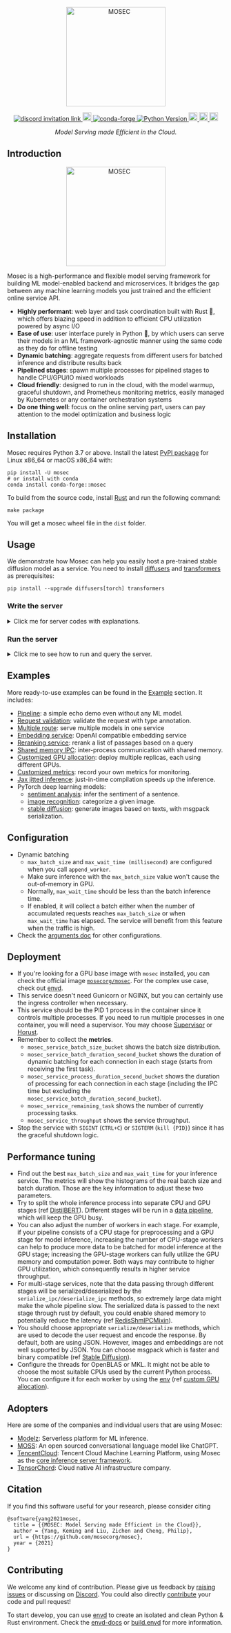 <p align="center">
  <img src="https://user-images.githubusercontent.com/38581401/240117836-f06199ba-c80d-413a-9cb4-5adc76316bda.png" height="230" alt="MOSEC" />
</p>

<p align="center">
  <a href="https://discord.gg/Jq5vxuH69W">
    <img alt="discord invitation link" src="https://dcbadge.vercel.app/api/server/Jq5vxuH69W?style=flat">
  </a>
  <a href="https://pypi.org/project/mosec/">
    <img src="https://badge.fury.io/py/mosec.svg" alt="PyPI version" height="20">
  </a>
  <a href="https://anaconda.org/conda-forge/mosec">
    <img src="https://anaconda.org/conda-forge/mosec/badges/version.svg" alt="conda-forge">
  </a>
  <a href="https://pypi.org/project/mosec">
    <img src="https://img.shields.io/pypi/pyversions/mosec" alt="Python Version" />
  </a>
  <a href="https://pepy.tech/project/mosec">
    <img src="https://static.pepy.tech/badge/mosec/month" alt="PyPi monthly Downloads" height="20">
  </a>
  <a href="https://tldrlegal.com/license/apache-license-2.0-(apache-2.0)">
    <img src="https://img.shields.io/github/license/mosecorg/mosec" alt="License" height="20">
  </a>
  <a href="https://github.com/mosecorg/mosec/actions/workflows/check.yml?query=workflow%3A%22lint+and+test%22+branch%3Amain">
    <img src="https://github.com/mosecorg/mosec/actions/workflows/check.yml/badge.svg?branch=main" alt="Check status" height="20">
  </a>
</p>

<p align="center">
  <i>Model Serving made Efficient in the Cloud.</i>
</p>

## Introduction

<p align="center">
  <img src="https://user-images.githubusercontent.com/38581401/234162688-efd74e46-4063-4624-ac32-b197e4d8e56b.png" height="230" alt="MOSEC" />
</p>

Mosec is a high-performance and flexible model serving framework for building ML model-enabled backend and microservices. It bridges the gap between any machine learning models you just trained and the efficient online service API.

- **Highly performant**: web layer and task coordination built with Rust 🦀, which offers blazing speed in addition to efficient CPU utilization powered by async I/O
- **Ease of use**: user interface purely in Python 🐍, by which users can serve their models in an ML framework-agnostic manner using the same code as they do for offline testing
- **Dynamic batching**: aggregate requests from different users for batched inference and distribute results back
- **Pipelined stages**: spawn multiple processes for pipelined stages to handle CPU/GPU/IO mixed workloads
- **Cloud friendly**: designed to run in the cloud, with the model warmup, graceful shutdown, and Prometheus monitoring metrics, easily managed by Kubernetes or any container orchestration systems
- **Do one thing well**: focus on the online serving part, users can pay attention to the model optimization and business logic

## Installation

Mosec requires Python 3.7 or above. Install the latest [PyPI package](https://pypi.org/project/mosec/) for Linux x86_64 or macOS x86_64 with:

```shell
pip install -U mosec
# or install with conda
conda install conda-forge::mosec
```

To build from the source code, install [Rust](https://www.rust-lang.org/) and run the following command:

```shell
make package
```

You will get a mosec wheel file in the `dist` folder.

## Usage

We demonstrate how Mosec can help you easily host a pre-trained stable diffusion model as a service. You need to install [diffusers](https://github.com/huggingface/diffusers) and [transformers](https://github.com/huggingface/transformers) as prerequisites:

```shell
pip install --upgrade diffusers[torch] transformers
```

### Write the server

<details>
<summary>Click me for server codes with explanations.</summary>

Firstly, we import the libraries and set up a basic logger to better observe what happens.

```python
from io import BytesIO
from typing import List

import torch  # type: ignore
from diffusers import StableDiffusionPipeline  # type: ignore

from mosec import Server, Worker, get_logger
from mosec.mixin import MsgpackMixin

logger = get_logger()
```

Then, we **build an API** for clients to query a text prompt and obtain an image based on the [stable-diffusion-v1-5 model](https://huggingface.co/runwayml/stable-diffusion-v1-5) in just 3 steps.

1) Define your service as a class which inherits `mosec.Worker`. Here we also inherit `MsgpackMixin` to employ the [msgpack](https://msgpack.org/index.html) serialization format<sup>(a)</sup></a>.

2) Inside the `__init__` method, initialize your model and put it onto the corresponding device. Optionally you can assign `self.example` with some data to warm up<sup>(b)</sup></a> the model. Note that the data should be compatible with your handler's input format, which we detail next.

3) Override the `forward` method to write your service handler<sup>(c)</sup></a>, with the signature `forward(self, data: Any | List[Any]) -> Any | List[Any]`. Receiving/returning a single item or a tuple depends on whether [dynamic batching](#configuration)<sup>(d)</sup></a> is configured.


```python
class StableDiffusion(MsgpackMixin, Worker):
    def __init__(self):
        self.pipe = StableDiffusionPipeline.from_pretrained(
            "runwayml/stable-diffusion-v1-5", torch_dtype=torch.float16
        )
        device = "cuda" if torch.cuda.is_available() else "cpu"
        self.pipe = self.pipe.to(device)
        self.example = ["useless example prompt"] * 4  # warmup (batch_size=4)

    def forward(self, data: List[str]) -> List[memoryview]:
        logger.debug("generate images for %s", data)
        res = self.pipe(data)
        logger.debug("NSFW: %s", res[1])
        images = []
        for img in res[0]:
            dummy_file = BytesIO()
            img.save(dummy_file, format="JPEG")
            images.append(dummy_file.getbuffer())
        return images
```

> [!NOTE]
>
> (a) In this example we return an image in the binary format, which JSON does not support (unless encoded with base64 that makes the payload larger). Hence, msgpack suits our need better. If we do not inherit `MsgpackMixin`, JSON will be used by default. In other words, the protocol of the service request/response can be either msgpack, JSON, or any other format (check our [mixins](https://mosecorg.github.io/mosec/reference/interface.html#module-mosec.mixin)).
>
> (b) Warm-up usually helps to allocate GPU memory in advance. If the warm-up example is specified, the service will only be ready after the example is forwarded through the handler. However, if no example is given, the first request's latency is expected to be longer. The `example` should be set as a single item or a tuple depending on what `forward` expects to receive. Moreover, in the case where you want to warm up with multiple different examples, you may set `multi_examples` (demo [here](https://mosecorg.github.io/mosec/examples/jax.html)).
>
> (c) This example shows a single-stage service, where the `StableDiffusion` worker directly takes in client's prompt request and responds the image. Thus the `forward` can be considered as a complete service handler. However, we can also design a multi-stage service with workers doing different jobs (e.g., downloading images, model inference, post-processing) in a pipeline. In this case, the whole pipeline is considered as the service handler, with the first worker taking in the request and the last worker sending out the response. The data flow between workers is done by inter-process communication.
>
> (d) Since dynamic batching is enabled in this example, the `forward` method will wishfully receive a _list_ of string, e.g., `['a cute cat playing with a red ball', 'a man sitting in front of a computer', ...]`, aggregated from different clients for _batch inference_, improving the system throughput.

Finally, we append the worker to the server to construct a *single-stage* workflow (multiple stages can be [pipelined](https://en.wikipedia.org/wiki/Pipeline_(computing)) to further boost the throughput, see [this example](https://mosecorg.github.io/mosec/examples/pytorch.html#computer-vision)), and specify the number of processes we want it to run in parallel (`num=1`), and the maximum batch size (`max_batch_size=4`, the maximum number of requests dynamic batching will accumulate before timeout; timeout is defined with the `max_wait_time=10` in milliseconds, meaning the longest time Mosec waits until sending the batch to the Worker).

```python
if __name__ == "__main__":
    server = Server()
    # 1) `num` specifies the number of processes that will be spawned to run in parallel.
    # 2) By configuring the `max_batch_size` with the value > 1, the input data in your
    # `forward` function will be a list (batch); otherwise, it's a single item.
    server.append_worker(StableDiffusion, num=1, max_batch_size=4, max_wait_time=10)
    server.run()
```
</details>

### Run the server

<details>
<summary>Click me to see how to run and query the server.</summary>

The above snippets are merged in our example file. You may directly run at the project root level. We first have a look at the _command line arguments_ (explanations [here](https://mosecorg.github.io/mosec/reference/arguments.html)):

```shell
python examples/stable_diffusion/server.py --help
```

Then let's start the server with debug logs:

```shell
python examples/stable_diffusion/server.py --log-level debug --timeout 30000
```

Open `http://127.0.0.1:8000/openapi/swagger/` in your browser to get the OpenAPI doc.

And in another terminal, test it:

```shell
python examples/stable_diffusion/client.py --prompt "a cute cat playing with a red ball" --output cat.jpg --port 8000
```

You will get an image named "cat.jpg" in the current directory.

You can check the metrics:

```shell
curl http://127.0.0.1:8000/metrics
```

That's it! You have just hosted your **_stable-diffusion model_** as a service! 😉
</details>

## Examples

More ready-to-use examples can be found in the [Example](https://mosecorg.github.io/mosec/examples/index.html) section. It includes:

- [Pipeline](https://mosecorg.github.io/mosec/examples/echo.html): a simple echo demo even without any ML model.
- [Request validation](https://mosecorg.github.io/mosec/examples/validate.html): validate the request with type annotation.
- [Multiple route](https://mosecorg.github.io/mosec/examples/multi_route.html): serve multiple models in one service
- [Embedding service](https://mosecorg.github.io/mosec/examples/embedding.html): OpenAI compatible embedding service
- [Reranking service](https://mosecorg.github.io/mosec/examples/rerank.html): rerank a list of passages based on a query
- [Shared memory IPC](https://mosecorg.github.io/mosec/examples/ipc.html): inter-process communication with shared memory.
- [Customized GPU allocation](https://mosecorg.github.io/mosec/examples/env.html): deploy multiple replicas, each using different GPUs.
- [Customized metrics](https://mosecorg.github.io/mosec/examples/metric.html): record your own metrics for monitoring.
- [Jax jitted inference](https://mosecorg.github.io/mosec/examples/jax.html): just-in-time compilation speeds up the inference.
- PyTorch deep learning models:
  - [sentiment analysis](https://mosecorg.github.io/mosec/examples/pytorch.html#natural-language-processing): infer the sentiment of a sentence.
  - [image recognition](https://mosecorg.github.io/mosec/examples/pytorch.html#computer-vision): categorize a given image.
  - [stable diffusion](https://mosecorg.github.io/mosec/examples/stable_diffusion.html): generate images based on texts, with msgpack serialization.

## Configuration

- Dynamic batching
  - `max_batch_size` and `max_wait_time (millisecond)` are configured when you call `append_worker`.
  - Make sure inference with the `max_batch_size` value won't cause the out-of-memory in GPU.
  - Normally, `max_wait_time` should be less than the batch inference time.
  - If enabled, it will collect a batch either when the number of accumulated requests reaches `max_batch_size` or when `max_wait_time` has elapsed. The service will benefit from this feature when the traffic is high.
- Check the [arguments doc](https://mosecorg.github.io/mosec/reference/arguments.html) for other configurations.

## Deployment

- If you're looking for a GPU base image with `mosec` installed, you can check the official image [`mosecorg/mosec`](https://hub.docker.com/r/mosecorg/mosec). For the complex use case, check out [envd](https://github.com/tensorchord/envd).
- This service doesn't need Gunicorn or NGINX, but you can certainly use the ingress controller when necessary.
- This service should be the PID 1 process in the container since it controls multiple processes. If you need to run multiple processes in one container, you will need a supervisor. You may choose [Supervisor](https://github.com/Supervisor/supervisor) or [Horust](https://github.com/FedericoPonzi/Horust).
- Remember to collect the **metrics**.
  - `mosec_service_batch_size_bucket` shows the batch size distribution.
  - `mosec_service_batch_duration_second_bucket` shows the duration of dynamic batching for each connection in each stage (starts from receiving the first task).
  - `mosec_service_process_duration_second_bucket` shows the duration of processing for each connection in each stage (including the IPC time but excluding the `mosec_service_batch_duration_second_bucket`).
  - `mosec_service_remaining_task` shows the number of currently processing tasks.
  - `mosec_service_throughput` shows the service throughput.
- Stop the service with `SIGINT` (`CTRL+C`) or `SIGTERM` (`kill {PID}`) since it has the graceful shutdown logic.

## Performance tuning

- Find out the best `max_batch_size` and `max_wait_time` for your inference service. The metrics will show the histograms of the real batch size and batch duration. Those are the key information to adjust these two parameters.
- Try to split the whole inference process into separate CPU and GPU stages (ref [DistilBERT](https://mosecorg.github.io/mosec/examples/pytorch.html#natural-language-processing)). Different stages will be run in a [data pipeline](https://en.wikipedia.org/wiki/Pipeline_(software)), which will keep the GPU busy.
- You can also adjust the number of workers in each stage. For example, if your pipeline consists of a CPU stage for preprocessing and a GPU stage for model inference, increasing the number of CPU-stage workers can help to produce more data to be batched for model inference at the GPU stage; increasing the GPU-stage workers can fully utilize the GPU memory and computation power. Both ways may contribute to higher GPU utilization, which consequently results in higher service throughput.
- For multi-stage services, note that the data passing through different stages will be serialized/deserialized by the `serialize_ipc/deserialize_ipc` methods, so extremely large data might make the whole pipeline slow. The serialized data is passed to the next stage through rust by default, you could enable shared memory to potentially reduce the latency (ref [RedisShmIPCMixin](https://mosecorg.github.io/mosec/examples/ipc.html#redis-shm-ipc-py)).
- You should choose appropriate `serialize/deserialize` methods, which are used to decode the user request and encode the response. By default, both are using JSON. However, images and embeddings are not well supported by JSON. You can choose msgpack which is faster and binary compatible (ref [Stable Diffusion](https://mosecorg.github.io/mosec/examples/stable_diffusion.html)).
- Configure the threads for OpenBLAS or MKL. It might not be able to choose the most suitable CPUs used by the current Python process. You can configure it for each worker by using the [env](https://mosecorg.github.io/mosec/reference/interface.html#mosec.server.Server.append_worker) (ref [custom GPU allocation](https://mosecorg.github.io/mosec/examples/env.html)).

## Adopters

Here are some of the companies and individual users that are using Mosec:

- [Modelz](https://modelz.ai): Serverless platform for ML inference.
- [MOSS](https://github.com/OpenLMLab/MOSS/blob/main/README_en.md): An open sourced conversational language model like ChatGPT.
- [TencentCloud](https://www.tencentcloud.com/document/product/1141/45261): Tencent Cloud Machine Learning Platform, using Mosec as the [core inference server framework](https://cloud.tencent.com/document/product/851/74148).
- [TensorChord](https://github.com/tensorchord): Cloud native AI infrastructure company.

## Citation

If you find this software useful for your research, please consider citing

```
@software{yang2021mosec,
  title = {{MOSEC: Model Serving made Efficient in the Cloud}},
  author = {Yang, Keming and Liu, Zichen and Cheng, Philip},
  url = {https://github.com/mosecorg/mosec},
  year = {2021}
}
```

## Contributing

We welcome any kind of contribution. Please give us feedback by [raising issues](https://github.com/mosecorg/mosec/issues/new/choose) or discussing on [Discord](https://discord.gg/Jq5vxuH69W). You could also directly [contribute](https://mosecorg.github.io/mosec/development/contributing.html) your code and pull request!

To start develop, you can use [envd](https://github.com/tensorchord/envd) to create an isolated and clean Python & Rust environment. Check the [envd-docs](https://envd.tensorchord.ai/) or [build.envd](https://github.com/mosecorg/mosec/blob/main/build.envd) for more information.
